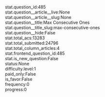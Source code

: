 stat.question_id:485  
stat.question__article__live:None  
stat.question__article__slug:None  
stat.question__title:Max Consecutive Ones  
stat.question__title_slug:max-consecutive-ones  
stat.question__hide:False  
stat.total_acs:13283  
stat.total_submitted:24796  
stat.total_column_articles:4  
stat.frontend_question_id:485  
stat.is_new_question:False  
status:None  
difficulty.level:1  
paid_only:False  
is_favor:False  
frequency:0  
progress:0  
